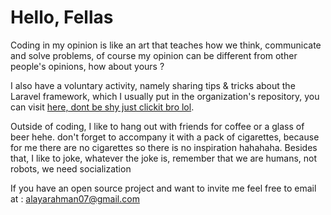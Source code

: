 # Hello, Fellas

Coding in my opinion is like an art that teaches how we think, communicate and solve problems, of course my opinion can be different from other people's opinions, how about yours ?


I also have a voluntary activity, namely sharing tips & tricks about the Laravel framework, which I usually put in the organization's repository, you can visit [here, dont be shy just clickit bro lol](https://github.com/LQL-ID).

Outside of coding, I like to hang out with friends for coffee or a glass of beer hehe. don't forget to accompany it with a pack of cigarettes, because for me there are no cigarettes so there is no inspiration hahahaha. Besides that, I like to joke, whatever the joke is, remember that we are humans, not robots, we need socialization

If you have an open source project and want to invite me feel free to email at : alayarahman07@gmail.com
